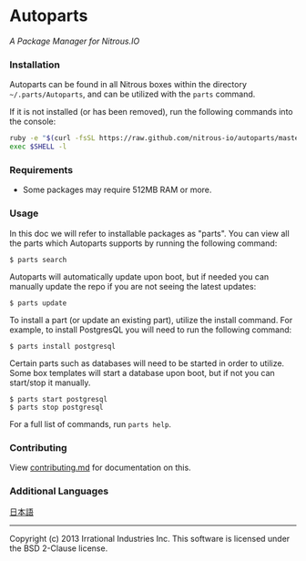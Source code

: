 # Autoparts
*A Package Manager for Nitrous.IO*

### Installation

Autoparts can be found in all Nitrous boxes within the directory `~/.parts/Autoparts`, 
and can be utilized with the `parts` command.

If it is not installed (or has been removed), run the following commands into the console:

```sh
ruby -e "$(curl -fsSL https://raw.github.com/nitrous-io/autoparts/master/setup.rb)"
exec $SHELL -l
```

### Requirements

* Some packages may require 512MB RAM or more.

### Usage

In this doc we will refer to installable packages as "parts". You can view all the parts 
which Autoparts supports by running the following command:

    $ parts search

Autoparts will automatically update upon boot, but if needed you can manually update the repo 
if you are not seeing the latest updates:

    $ parts update

To install a part (or update an existing part), utilize the install command. For example, to 
install PostgresQL you will need to run the following command:

    $ parts install postgresql

Certain parts such as databases will need to be started in order to utilize. Some box templates will 
start a database upon boot, but if not you can start/stop it manually.

    $ parts start postgresql 
    $ parts stop postgresql

For a full list of commands, run `parts help`.

### Contributing

View [contributing.md](https://github.com/nitrous-io/autoparts/tree/master/docs/contributing.md) for documentation on this.

### Additional Languages

[日本語](https://github.com/action-io/autoparts/blob/master/README.ja.md)

- - -
Copyright (c) 2013 Irrational Industries Inc.
This software is licensed under the BSD 2-Clause license.
